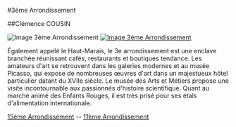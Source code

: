 #3ème Arrondissement

##Clémence COUSIN

![Image 3ème Arrondissement](/jeu-heros-paris/Im_3.jpg "Image 3ème Arrondissement")
[![Image 3ème Arrondissement](/jeu-heros-paris/Im_3.jpg)](1.md)

Également appelé le Haut-Marais, le 3e arrondissement est une enclave branchée réunissant cafés, restaurants et boutiques tendance. Les amateurs d'art se retrouvent dans les galeries modernes et au musée Picasso, qui expose de nombreuses œuvres d'art dans un majestueux hôtel particulier datant du XVIIe siècle. Le musée des Arts et Métiers propose une visite incontournable aux passionnés d'histoire scientifique. Quant au marché animé des Enfants Rouges, il est très prisé pour ses étals d'alimentation internationale.

[15ème Arrondissement](15.md) --
[11ème Arrondissement](11.md)
